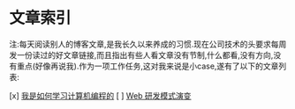 文章索引
=======
>
注:每天阅读别人的博客文章,是我长久以来养成的习惯.现在公司技术的头要求每周发一份读过的好文章链接,而且指出有些人看文章没有节制,什么都看,没有方向,没有重点(好像再说我).作为一项工作任务,这对我来说是小case,遂有了以下的文章列表:
>

[x] [我是如何学习计算机编程的](http://blog.csdn.net/dinglang_2009/article/details/7032324)
[ ] [Web 研发模式演变](https://github.com/lifesinger/lifesinger.github.com/issues/184)
